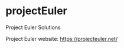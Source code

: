 projectEuler
============

Project Euler Solutions 

Project Euler website: https://projecteuler.net/
